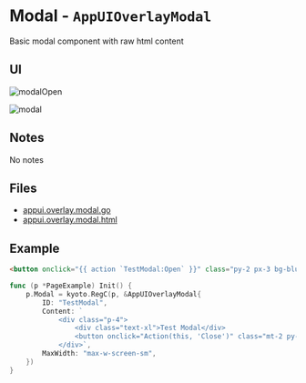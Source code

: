
# Modal - `AppUIOverlayModal`

Basic modal component with raw html content

## UI

![modalOpen](/examples/modalOpen.jpg)

![modal](/examples/modal.jpg)

## Notes

No notes

## Files

- [appui.overlay.modal.go](https://github.com/yuriizinets/kyoto-uikit/blob/master/twui/appui.overlay.modal.go)
- [appui.overlay.modal.html](https://github.com/yuriizinets/kyoto-uikit/blob/master/twui/appui.overlay.modal.html)

## Example

```html
<button onclick="{{ action `TestModal:Open` }}" class="py-2 px-3 bg-blue-600 text-white font-bold rounded-lg">Open</button>
```

```go
func (p *PageExample) Init() {
	p.Modal = kyoto.RegC(p, &AppUIOverlayModal{
		ID: "TestModal",
		Content: `
			<div class="p-4">
				<div class="text-xl">Test Modal</div>
				<button onclick="Action(this, 'Close')" class="mt-2 py-2 px-3 bg-blue-600 text-white font-bold rounded-lg">Close</button>
			</div>`,
		MaxWidth: "max-w-screen-sm",
	})
}
```
